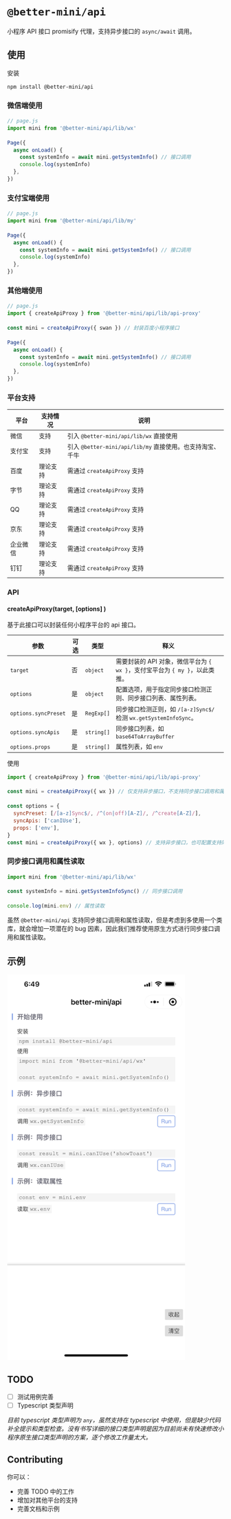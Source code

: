 # `@better-mini/api`

小程序 API 接口 promisify 代理，支持异步接口的 `async/await` 调用。

## 使用

安装

```
npm install @better-mini/api
```

### 微信端使用

```js
// page.js
import mini from '@better-mini/api/lib/wx'

Page({
  async onLoad() {
    const systemInfo = await mini.getSystemInfo() // 接口调用
    console.log(systemInfo)
  },
})
```

### 支付宝端使用

```js
// page.js
import mini from '@better-mini/api/lib/my'

Page({
  async onLoad() {
    const systemInfo = await mini.getSystemInfo() // 接口调用
    console.log(systemInfo)
  },
})
```

### 其他端使用

```js
// page.js
import { createApiProxy } from '@better-mini/api/lib/api-proxy'

const mini = createApiProxy({ swan }) // 封装百度小程序接口

Page({
  async onLoad() {
    const systemInfo = await mini.getSystemInfo() // 接口调用
    console.log(systemInfo)
  },
})
```

### 平台支持

| 平台     | 支持情况 | 说明                                                      |
| -------- | -------- | --------------------------------------------------------- |
| 微信     | 支持     | 引入 `@better-mini/api/lib/wx` 直接使用                   |
| 支付宝   | 支持     | 引入 `@better-mini/api/lib/my` 直接使用。也支持淘宝、千牛 |
| 百度     | 理论支持 | 需通过 `createApiProxy` 支持                              |
| 字节     | 理论支持 | 需通过 `createApiProxy` 支持                              |
| QQ       | 理论支持 | 需通过 `createApiProxy` 支持                              |
| 京东     | 理论支持 | 需通过 `createApiProxy` 支持                              |
| 企业微信 | 理论支持 | 需通过 `createApiProxy` 支持                              |
| 钉钉     | 理论支持 | 需通过 `createApiProxy` 支持                              |

### API

#### createApiProxy(target, [options] )

基于此接口可以封装任何小程序平台的 api 接口。

| 参数                 | 可选 | 类型       | 释义                                                                        |
| -------------------- | ---- | ---------- | --------------------------------------------------------------------------- |
| `target`             | 否   | `object`   | 需要封装的 API 对象，微信平台为 `{ wx }`，支付宝平台为 `{ my }`，以此类推。 |
| `options`            | 是   | `object`   | 配置选项，用于指定同步接口检测正则、同步接口列表、属性列表。                |
| `options.syncPreset` | 是   | `RegExp[]` | 同步接口检测正则，如 `/[a-z]Sync$/` 检测 `wx.getSystemInfoSync`。           |
| `options.syncApis`   | 是   | `string[]` | 同步接口列表，如 `base64ToArrayBuffer`                                      |
| `options.props`      | 是   | `string[]` | 属性列表，如 `env`                                                          |

使用

```js
import { createApiProxy } from '@better-mini/api/lib/api-proxy'

const mini = createApiProxy({ wx }) // 仅支持异步接口，不支持同步接口调用和属性读取

const options = {
  syncPreset: [/[a-z]Sync$/, /^(on|off)[A-Z]/, /^create[A-Z]/],
  syncApis: ['canIUse'],
  props: ['env'],
}
const mini = createApiProxy({ wx }, options) // 支持异步接口，也可配置支持同步接口调用和属性读取
```

### 同步接口调用和属性读取

```js
import mini from '@better-mini/api/lib/wx'

const systemInfo = mini.getSystemInfoSync() // 同步接口调用

console.log(mini.env) // 属性读取
```

虽然 `@better-mini/api` 支持同步接口调用和属性读取，但是考虑到多使用一个类库，就会增加一项潜在的 bug 因素，因此我们推荐使用原生方式进行同步接口调用和属性读取。

## 示例

<img width="414" src="./assets/screenshot-wechat.png" />

## TODO

- [ ] 测试用例完善
- [ ] Typescript 类型声明

_目前 typescript 类型声明为 `any`，虽然支持在 typescript 中使用，但是缺少代码补全提示和类型检查。没有书写详细的接口类型声明是因为目前尚未有快速修改小程序原生接口类型声明的方案，逐个修改工作量太大。_

## Contributing

你可以：

- 完善 TODO 中的工作
- 增加对其他平台的支持
- 完善文档和示例
